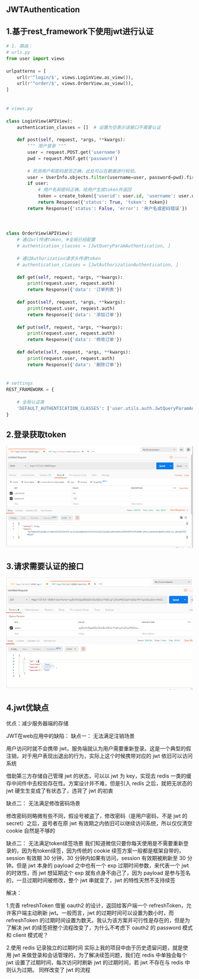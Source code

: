 ## JWTAuthentication

## 1.基于rest_framework下使用jwt进行认证



```python
# 1. 路由：
# urls.py
from user import views

urlpatterns = [
    url(r'^login/$', views.LoginView.as_view()),
    url(r'^order/$', views.OrderView.as_view()),
]


# views.py

class LoginView(APIView):
    authentication_classes = []  # 设置为空表示该接口不需要认证

    def post(self, request, *args, **kwargs):
        """ 用户登录 """
        user = request.POST.get('username')
        pwd = request.POST.get('password')

        # 检测用户和密码是否正确，此处可以在数据进行校验。
        user = UserInfo.objects.filter(username=user, password=pwd).first()
        if user:
            # 用户名和密码正确，给用户生成token并返回
            token = create_token({'userid': user.id, 'username': user.username})
            return Response({'status': True, 'token': token})
        return Response({'status': False, 'error': '用户名或密码错误'})
    
    
    
class OrderView(APIView):
    # 通过url传递token, #全局已经配置
    # authentication_classes = [JwtQueryParamAuthentication, ]

    # 通过Authorization请求头传递token
    # authentication_classes = [JwtAuthorizationAuthentication, ]

    def get(self, request, *args, **kwargs):
        print(request.user, request.auth)
        return Response({'data': '订单列表'})

    def post(self, request, *args, **kwargs):
        print(request.user, request.auth)
        return Response({'data': '添加订单'})

    def put(self, request, *args, **kwargs):
        print(request.user, request.auth)
        return Response({'data': '修改订单'})

    def delete(self, request, *args, **kwargs):
        print(request.user, request.auth)
        return Response({'data': '删除订单'})    
    
    
# settings    
REST_FRAMEWORK = {

    # 全局认证类
    'DEFAULT_AUTHENTICATION_CLASSES': ['user.utils.auth.JwtQueryParamAuthentication', 'user.utils.auth.JwtAuthorizationAuthentication']
}
```



## 2.登录获取token

![1591610449466](./README/1591610449466.png)



## 3.请求需要认证的接口

![1591610585174](./README/1591610537977.png)



## 4.jwt优缺点

优点：减少服务器端的存储

JWT在web应用中的缺陷：
缺点一： 无法满足注销场景  

用户访问时就不会携带 jwt，服务端就认为用户需要重新登录。这是一个典型的假注销，对于用户表现出退出的行为，实际上这个时候携带对应的 jwt 依旧可以访问系统 

 借助第三方存储自己管理 jwt 的状态，可以以 jwt 为 key，实现去 redis 一类的缓存中间件中去校验存在性。方案设计并不难，但是引入 redis 之后，就把无状态的 jwt 硬生生变成了有状态了，违背了 jwt 的初衷 



缺点二： 无法满足修改密码场景

 修改密码则略微有些不同，假设号被盗了，修改密码（是用户密码，不是 jwt 的 secret）之后，盗号者在原 jwt 有效期之内依旧可以继续访问系统，所以仅仅清空 cookie 自然是不够的 

缺点二： 无法满足token续签场景
我们知道微信只要你每天使用是不需要重新登录的，因为有token续签，因为传统的 cookie 续签方案一般都是框架自带的，session 有效期 30 分钟，30 分钟内如果有访问，session 有效期被刷新至 30 分钟。但是 jwt 本身的 payload 之中也有一个 exp 过期时间参数，来代表一个 jwt 的时效性，而 jwt 想延期这个 exp 就有点身不由己了，因为 payload 是参与签名的，一旦过期时间被修改，整个 jwt 串就变了，jwt 的特性天然不支持续签

解决：

1.完善 refreshToken
借鉴 oauth2 的设计，返回给客户端一个 refreshToken，允许客户端主动刷新 jwt。一般而言，jwt 的过期时间可以设置为数小时，而 refreshToken 的过期时间设置为数天。我认为该方案并可行性是存在的，但是为了解决 jwt 的续签把整个流程改变了，为什么不考虑下 oauth2 的 password 模式和 client 模式呢？

2.使用 redis 记录独立的过期时间
实际上我的项目中由于历史遗留问题，就是使用 jwt 来做登录和会话管理的，为了解决续签问题，我们在 redis 中单独会每个 jwt 设置了过期时间，每次访问时刷新 jwt 的过期时间，若 jwt 不存在与 redis 中则认为过期。
同样改变了 jwt 的流程

